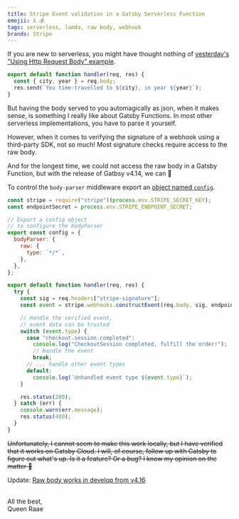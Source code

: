 ```yaml
---
title: Stripe Event validation in a Gatsby Serverless Function
emojii: λ 💰
tags: serverless, lamda, raw body, webhook
brands: Stripe
---
```


If you are new to serverless, you might have thought nothing of [yesterday's "Using Http Request Body" example](/posts/2022-05-18-dynamic-serverless/).

```js
export default function handler(req, res) {
  const { city, year } = req.body;
  res.send(`You time-travelled to ${city}, in year ${year}`);
}
```

But having the body served to you automagically as json, when it makes sense, is something I really like about Gatsby Functions. In most other serverless implementations, you have to parse it yourself.

However, when it comes to verifying the signature of a webhook using a third-party SDK, not so much! Most signature checks require access to the raw body.

And for the longest time, we could not access the raw body in a Gatsby Function, but with the release of Gatbsy v4.14, we can 🎉

To control the `body-parser` middleware export an [object named `config`](https://www.gatsbyjs.com/docs/reference/functions/middleware-and-helpers/#accessing-body-as-a-buffer).

```js
const stripe = require("stripe")(process.env.STRIPE_SECRET_KEY);
const endpointSecret = process.env.STRIPE_ENDPOINT_SECRET;

// Export a config object
// to configure the bodyParser
export const config = {
  bodyParser: {
    raw: {
      type: `*/*`,
    },
  },
};

export default function handler(req, res) {
  try {
    const sig = req.headers["stripe-signature"];
    const event = stripe.webhooks.constructEvent(req.body, sig, endpointSecret);

    // Handle the verified event,
    // event data can be trusted
    switch (event.type) {
      case "checkout.session.completed":
        console.log("CheckoutSession completed, fulfill the order!");
        // Handle the event
        break;
      // ... handle other event types
      default:
        console.log(`Unhandled event type ${event.type}`);
    }

    res.status(200);
  } catch (err) {
    console.warn(err.message);
    res.status(400);
  }
}
```

~~Unfortunately, I cannot seem to make this work locally, but I have verified that it works on Gatsby Cloud. I will, of course, follow up with Gatsby to figure out what's up. Is it a feature? Or a bug? I know my opinion on the matter 😬~~

Update: [Raw body works in develop from v4.16](/posts/2022-06-01-raw-body-fix/)

&nbsp;  
All the best,  
Queen Raae
